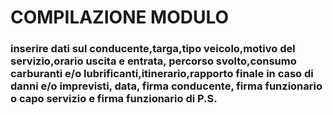 # COMPILAZIONE MODULO


### inserire dati sul conducente,targa,tipo veicolo,motivo del servizio,orario uscita e entrata, percorso svolto,consumo carburanti e/o lubrificanti,itinerario,rapporto finale in caso di danni e/o imprevisti, data, firma conducente, firma funzionario o capo servizio e firma funzionario di P.S.
